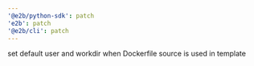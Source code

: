 ```yaml
---
'@e2b/python-sdk': patch
'e2b': patch
'@e2b/cli': patch
---
```


set default user and workdir when Dockerfile source is used in template
